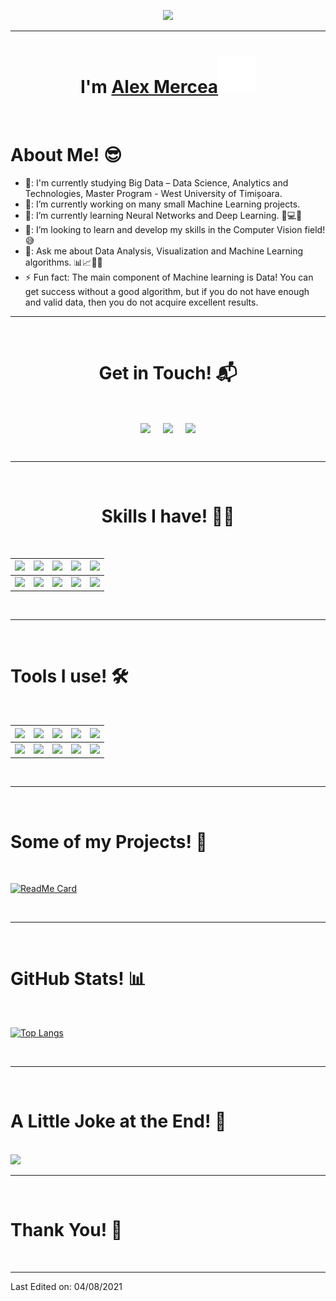 <p align="center">
  <img src="https://miro.medium.com/max/2048/1*OohqW5DGh9CQS4hLY5FXzA.png" height="230"/>
</p>
<hr>
<h1 align="center">I'm <a href="https://github.com/alexmercea79">Alex Mercea<a><img src="https://github.com/Kathryn-Jie/Kathryn-Jie/blob/main/wave.gif" width="60px"/></h1>
<Br>
<h1>About Me! 😎</h1>

- 🏫: I'm currently studying Big Data – Data Science, Analytics and Technologies, Master Program - West University of Timișoara.
- 🔭: I’m currently working on many small Machine Learning projects.
- 🌱: I’m currently learning Neural Networks and Deep Learning. 🧠💻🤖
- 🤔: I’m looking to learn and develop my skills in the Computer Vision field! 😅
- 💬: Ask me about Data Analysis, Visualization and Machine Learning algorithms. 📊📈🤖🧠
- ⚡  Fun fact: The main component of Machine learning is Data! You can get success without a good algorithm, but if you do not have enough and valid data, then you do not acquire excellent results.
  
<hr>
<Br>
<h1 align="center">Get in Touch! 📬</h1>
<Br>
<p align="center">
<a href="https://www.linkedin.com/in/alex-mercea99/" target="blank"><img align="center" src="https://img.shields.io/badge/Alex Mercea-0077B5?style=for-the-badge&logo=linkedin&logoColor=white" /></a> &nbsp;&nbsp;&nbsp;  <a href="mailto:alexmercea9@gmail.com" target="blank"><img align="center" src="https://img.shields.io/badge/alexmercea9@gmail.com-D14836?style=for-the-badge&logo=gmail&logoColor=white" /></a>    &nbsp;&nbsp;&nbsp;       <a href="https://www.github.com/alexmercea79" target="blank"><img align="center" src="https://img.shields.io/badge/Alex Mercea-100000?style=for-the-badge&logo=github&logoColor=white" /></a>
</p>
  
<Br>
<hr>
<Br>
<h1 align="center">Skills I have! 🤸‍♂</h1>
<Br>
  
|![](https://img.shields.io/badge/Machine%20Learning-brightgreen?style=for-the-badge)|![](https://img.shields.io/badge/ML-Supervized%20Learning-brightgreen?style=for-the-badge)|![](https://img.shields.io/badge/ML-Unsupervized%20Learning-brightgreen?style=for-the-badge)|![](https://img.shields.io/badge/Web%20Scraping-red?style=for-the-badge)|![](https://img.shields.io/badge/Dashboards-red?style=for-the-badge)|
|---|---|---|---|---|
|![](https://img.shields.io/badge/Data%20Science-blue?style=for-the-badge)|![](https://img.shields.io/badge/DS-Data%20Cleaning-blue?style=for-the-badge)|![](https://img.shields.io/badge/DS-Data%20Analysis-blue?style=for-the-badge)|![](https://img.shields.io/badge/DS-Data%20Visualization-blue?style=for-the-badge)|![](https://img.shields.io/badge/And%20More!-yellow?style=for-the-badge)|
  
  
<Br>
<hr>
<Br>
<h1>Tools I use! 🛠️</h1>
<Br>
 
|![](https://img.shields.io/badge/Python-FFD43B?style=for-the-badge&logo=python&logoColor=darkgreen)|![](https://img.shields.io/badge/TensorFlow-FF6F00?style=for-the-badge&logo=TensorFlow&logoColor=white)|![](https://img.shields.io/badge/scikit_learn-F7931E?style=for-the-badge&logo=scikit-learn&logoColor=white)|![](https://img.shields.io/badge/Keras-D00000?style=for-the-badge&logo=Keras&logoColor=white)|![](https://img.shields.io/badge/Jupyter-F37626.svg?&style=for-the-badge&logo=Jupyter&logoColor=white)|
|---|---|---|---|---|
|![](https://img.shields.io/badge/conda-342B029.svg?&style=for-the-badge&logo=anaconda&logoColor=white)|![](https://img.shields.io/badge/Pandas-2C2D72?style=for-the-badge&logo=pandas&logoColor=white)|![](https://img.shields.io/badge/Numpy-777BB4?style=for-the-badge&logo=numpy&logoColor=white)|![](https://img.shields.io/badge/Plotly-239120?style=for-the-badge&logo=plotly&logoColor=white)|![](https://img.shields.io/badge/And%20More!-yellow?style=for-the-badge)|
  

<Br>
<hr>
<Br>
<h1>Some of my Projects! 🎨</h1>
<Br>
  
[![ReadMe Card](https://github-readme-stats.vercel.app/api/pin/?username=alexmercea79&repo=Smart_Parking&show_owner=1)](https://github.com/alexmercea79/Smart_Parking)

<Br>
<hr>
<Br>
<!-- <h1>Certifications! 🏆</h1>
<Br>
  
 

<Br>
<hr>
<Br> -->
<h1>GitHub Stats! 📊</h1>
<Br>
  
<!-- [![Alex's github stats](https://github-readme-stats.vercel.app/api?username=alexmercea79&show_icons=true&theme=merko)](https://github.com/alexmercea79/github-readme-stats) -->
[![Top Langs](https://github-readme-stats.vercel.app/api/top-langs/?username=alexmercea79&theme=gotham&style=compact)](https://github.com/alexmercea79/github-readme-stats)

 
<Br>
<hr>
<Br>
<h1>A Little Joke at the End! 🤣</h1>
<Br>
  
<img src="https://i.ibb.co/R2mPZDD/wosfjh4e79601.jpg"/>
  
  
  
<Br>
<hr>
<Br>
<h1>Thank You! 🤵 </h1>
<Br>

------
  
Last Edited on: 04/08/2021
